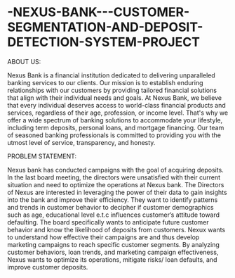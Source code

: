 # -NEXUS-BANK---CUSTOMER-SEGMENTATION-AND-DEPOSIT-DETECTION-SYSTEM-PROJECT
ABOUT US:



Nexus Bank is a financial institution dedicated to
delivering unparalleled banking services to our clients. Our mission
is to establish enduring relationships with our customers by
providing tailored financial solutions that align with their individual
needs and goals.
At Nexus Bank, we believe that every individual deserves access to
world-class financial products and services, regardless of their age,
profession, or income level. That's why we offer a wide spectrum of
banking solutions to accommodate your lifestyle, including term
deposits, personal loans, and mortgage financing.
Our team of seasoned banking professionals is committed to
providing you with the utmost level of service, transparency, and
honesty.

PROBLEM STATEMENT:



Nexus bank has conducted campaigns with the goal of acquiring deposits.
In the last board meeting, the directors were unsatisfied with their current situation and
need to optimize the operations at Nexus bank.
The Directors of Nexus  are interested in
leveraging the power of their data to gain insights into the bank and improve their
efficiency. They want to identify patterns and trends in customer behavior to decipher if
customer demographics such as age, educational level e.t.c influences customer’s attitude
toward defaulting. The board specifically wants to anticipate future customer behavior
and know the likelihood of deposits from customers.
Nexux wants to understand how effective their campaigns are and thus
develop marketing campaigns to reach specific customer segments. By analyzing
customer behaviors, loan trends, and marketing campaign effectiveness, Nexus wants to
optimize its operations, mitigate risks/ loan defaults, and improve customer deposits.

